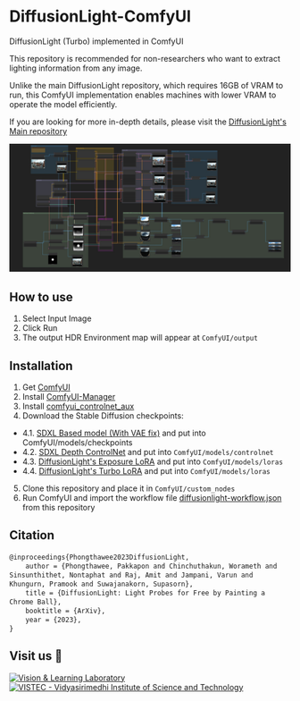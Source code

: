 # DiffusionLight-ComfyUI


DiffusionLight (Turbo) implemented in ComfyUI

This repository is recommended for non-researchers who want to extract lighting information from any image.

Unlike the main DiffusionLight repository, which requires 16GB of VRAM to run, this ComfyUI implementation enables machines with lower VRAM to operate the model efficiently.

If you are looking for more in-depth details, please visit the [DiffusionLight's Main repository](https://github.com/DiffusionLight/DiffusionLight)

![](assets/pipeline_preview.jpg)

## How to use 
1. Select Input Image
2. Click Run
3. The output HDR Environment map will appear at `ComfyUI/output`

## Installation 

1. Get [ComfyUI](https://github.com/comfyanonymous/ComfyUI)
2. Install [ComfyUI-Manager](https://github.com/Comfy-Org/ComfyUI-Manager)
3. Install [comfyui_controlnet_aux](https://github.com/Fannovel16/comfyui_controlnet_aux)
4. Download the Stable Diffusion checkpoints: 
- 4.1. [SDXL Based model (With VAE fix)](https://civitai.com/models/101055) and put into ComfyUI/models/checkpoints
- 4.2. [SDXL Depth ControlNet](https://huggingface.co/diffusers/controlnet-depth-sdxl-1.0/blob/main/diffusion_pytorch_model.safetensors) and put into `ComfyUI/models/controlnet`
- 4.3. [DiffusionLight's Exposure LoRA](https://vistec-my.sharepoint.com/:u:/g/personal/pakkapon_p_s19_vistec_ac_th/ET-PEbnf5DtDv0c8D0Xvo6gBCVIXL319hmKvFt_nk4jXJg?e=c2gbaA) and put into `ComfyUI/models/loras`
- 4.4.  [DiffusionLight's Turbo LoRA](https://vistec-my.sharepoint.com/:u:/g/personal/pakkapon_p_s19_vistec_ac_th/EeaTEJegQ7tBqQHhNRihyRIBIBBoJYZy-IenH0aZgLf6gQ?e=Rk4ebd) and put into `ComfyUI/models/loras`
5. Clone this repository and place it in `ComfyUI/custom_nodes`
6. Run ComfyUI and import the workflow file [diffusionlight-workflow.json](diffusionlight-workflow.json) from this repository

## Citation

```
@inproceedings{Phongthawee2023DiffusionLight,
    author = {Phongthawee, Pakkapon and Chinchuthakun, Worameth and Sinsunthithet, Nontaphat and Raj, Amit and Jampani, Varun and Khungurn, Pramook and Suwajanakorn, Supasorn},
    title = {DiffusionLight: Light Probes for Free by Painting a Chrome Ball},
    booktitle = {ArXiv},
    year = {2023},
}
```

## Visit us 🦉
[![Vision & Learning Laboratory](https://i.imgur.com/hQhkKhG.png)](https://vistec.ist/vision) [![VISTEC - Vidyasirimedhi Institute of Science and Technology](https://i.imgur.com/4wh8HQd.png)](https://vistec.ist/)
